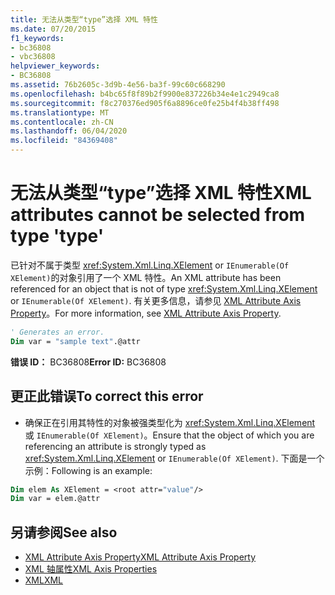 ```yaml
---
title: 无法从类型“type”选择 XML 特性
ms.date: 07/20/2015
f1_keywords:
- bc36808
- vbc36808
helpviewer_keywords:
- BC36808
ms.assetid: 76b2605c-3d9b-4e56-ba3f-99c60c668290
ms.openlocfilehash: b4bc65f8f89b2f9900e837226b34e4e1c2949ca8
ms.sourcegitcommit: f8c270376ed905f6a8896ce0fe25b4f4b38ff498
ms.translationtype: MT
ms.contentlocale: zh-CN
ms.lasthandoff: 06/04/2020
ms.locfileid: "84369408"
---
```

# <a name="xml-attributes-cannot-be-selected-from-type-type"></a><span data-ttu-id="1ee36-102">无法从类型“type”选择 XML 特性</span><span class="sxs-lookup"><span data-stu-id="1ee36-102">XML attributes cannot be selected from type 'type'</span></span>
<span data-ttu-id="1ee36-103">已针对不属于类型 <xref:System.Xml.Linq.XElement> or `IEnumerable(Of XElement)`的对象引用了一个 XML 特性。</span><span class="sxs-lookup"><span data-stu-id="1ee36-103">An XML attribute has been referenced for an object that is not of type <xref:System.Xml.Linq.XElement> or `IEnumerable(Of XElement)`.</span></span> <span data-ttu-id="1ee36-104">有关更多信息，请参见 [XML Attribute Axis Property](../language-reference/xml-axis/xml-attribute-axis-property.md)。</span><span class="sxs-lookup"><span data-stu-id="1ee36-104">For more information, see [XML Attribute Axis Property](../language-reference/xml-axis/xml-attribute-axis-property.md).</span></span>  
  
```vb  
' Generates an error.  
Dim var = "sample text".@attr  
```  
  
 <span data-ttu-id="1ee36-105">**错误 ID：** BC36808</span><span class="sxs-lookup"><span data-stu-id="1ee36-105">**Error ID:** BC36808</span></span>  
  
## <a name="to-correct-this-error"></a><span data-ttu-id="1ee36-106">更正此错误</span><span class="sxs-lookup"><span data-stu-id="1ee36-106">To correct this error</span></span>  
  
- <span data-ttu-id="1ee36-107">确保正在引用其特性的对象被强类型化为 <xref:System.Xml.Linq.XElement> 或 `IEnumerable(Of XElement)`。</span><span class="sxs-lookup"><span data-stu-id="1ee36-107">Ensure that the object of which you are referencing an attribute is strongly typed as <xref:System.Xml.Linq.XElement> or `IEnumerable(Of XElement)`.</span></span> <span data-ttu-id="1ee36-108">下面是一个示例：</span><span class="sxs-lookup"><span data-stu-id="1ee36-108">Following is an example:</span></span>  
  
```vb  
Dim elem As XElement = <root attr="value"/>  
Dim var = elem.@attr  
```  
  
## <a name="see-also"></a><span data-ttu-id="1ee36-109">另请参阅</span><span class="sxs-lookup"><span data-stu-id="1ee36-109">See also</span></span>

- [<span data-ttu-id="1ee36-110">XML Attribute Axis Property</span><span class="sxs-lookup"><span data-stu-id="1ee36-110">XML Attribute Axis Property</span></span>](../language-reference/xml-axis/xml-attribute-axis-property.md)
- [<span data-ttu-id="1ee36-111">XML 轴属性</span><span class="sxs-lookup"><span data-stu-id="1ee36-111">XML Axis Properties</span></span>](../language-reference/xml-axis/index.md)
- [<span data-ttu-id="1ee36-112">XML</span><span class="sxs-lookup"><span data-stu-id="1ee36-112">XML</span></span>](../programming-guide/language-features/xml/index.md)
